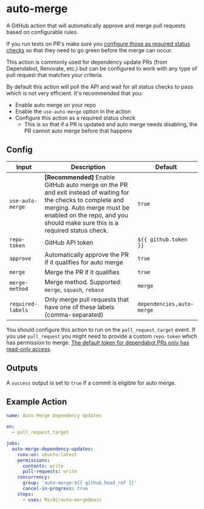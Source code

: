 # auto-merge

A GitHub action that will automatically approve and merge pull requests based on configurable rules.

If you run tests on PR's make sure you [configure those as required status checks](https://docs.github.com/en/github/administering-a-repository/enabling-required-status-checks) so that they need to go green before the merge can occur.

This action is commonly used for dependency update PRs (from Dependabot, Renovate, etc.) but can be configured to work with any type of pull request that matches your criteria.

By default this action will poll the API and wait for all status checks to pass which is not very efficient. It's recommended that you:

- Enable auto merge on your repo
- Enable the `use-auto-merge` option in the action
- Configure this action as a required status check
  - This is so that if a PR is updated and auto merge needs disabling, the PR cannot auto merge before that happens

## Config

| Input             | Description                                                                                                                                                                                                                | Default                   |
| ----------------- | -------------------------------------------------------------------------------------------------------------------------------------------------------------------------------------------------------------------------- | ------------------------- |
| `use-auto-merge`  | **[Recommended]** Enable GitHub auto merge on the PR and exit instead of waiting for the checks to complete and merging. Auto merge must be enabled on the repo, and you should make sure this is a required status check. | `true`                    |
| `repo-token`      | GitHub API token                                                                                                                                                                                                           | `${{ github.token }}`     |
| `approve`         | Automatically approve the PR if it qualifies for auto merge                                                                                                                                                                | `true`                    |
| `merge`           | Merge the PR if it qualifies                                                                                                                                                                                               | `true`                    |
| `merge-method`    | Merge method. Supported: `merge`, `squash`, `rebase`                                                                                                                                                                       | `merge`                   |
| `required-labels` | Only merge pull requests that have one of these labels (comma-separated)                                                                                                                                                   | `dependencies,auto-merge` |

You should configure this action to run on the `pull_request_target` event. If you use `pull_request` you might need to provide a custom `repo-token` which has permission to merge. [The default token for dependabot PRs only has read-only access](https://github.blog/changelog/2021-02-19-github-actions-workflows-triggered-by-dependabot-prs-will-run-with-read-only-permissions/).

## Outputs

A `success` output is set to `true` if a commit is eligible for auto merge.

## Example Action

```yaml
name: Auto Merge Dependency Updates

on:
  - pull_request_target

jobs:
  auto-merge-dependency-updates:
    runs-on: ubuntu-latest
    permissions:
      contents: write
      pull-requests: write
    concurrency:
      group: 'auto-merge:${{ github.head_ref }}'
      cancel-in-progress: true
    steps:
      - uses: Mic92/auto-merge@main
```
